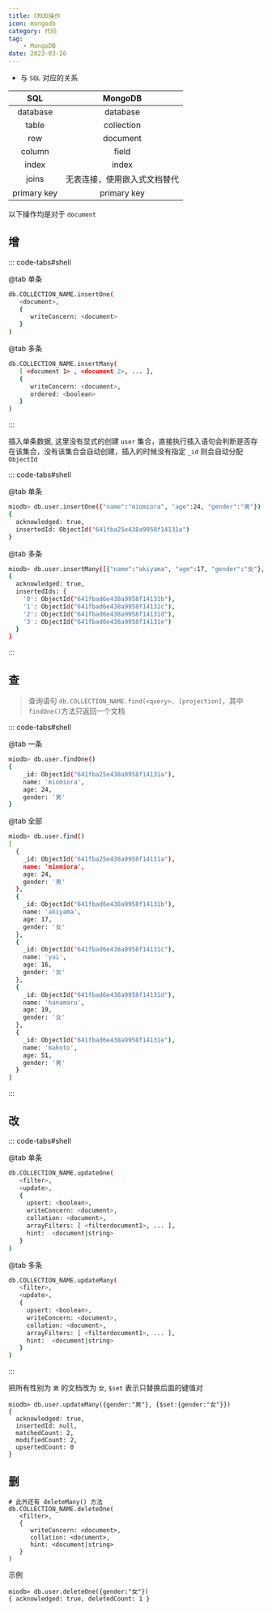 ```yaml
---
title: CRUD操作
icon: mongodb
category: 代码
tag:
    - MongoDB
date: 2023-03-26
---
```


- 与 `SQL` 对应的关系

|      SQL      |     MongoDB      |
|:-------------:|:----------------:|
|   database    |     database     |
|     table     |    collection    |
|      row      |     document     |
|    column     |      field       |
|     index     |      index       |
|     joins     |  无表连接，使用嵌入式文档替代  |
|  primary key  |   primary key    |

以下操作均是对于 `document`

## 增

::: code-tabs#shell

@tab 单条

```bash
db.COLLECTION_NAME.insertOne(
   <document>,
   {
      writeConcern: <document>
   }
)
```

@tab 多条

```bash
db.COLLECTION_NAME.insertMany(
   [ <document 1> , <document 2>, ... ],
   {
      writeConcern: <document>,
      ordered: <boolean>
   }
)
```
:::


插入单条数据, 这里没有显式的创建 `user` 集合，直接执行插入语句会判断是否存在该集合，没有该集合会自动创建，插入的时候没有指定 `_id` 则会自动分配 `ObjectId`

::: code-tabs#shell

@tab 单条

```bash
miodb> db.user.insertOne({"name":"miomiora", "age":24, "gender":"男"})
{
  acknowledged: true,
  insertedId: ObjectId("641fba25e438a9958f14131a")
}
```

@tab 多条

```bash
miodb> db.user.insertMany([{"name":"akiyama", "age":17, "gender":"女"},{"name":"yui", "age":16, "gender":"女"},{"name":"hanamaru", "age":19, "gender":"女"},{"name":"makoto", "age":51, "gender":"男"}])
{
  acknowledged: true,
  insertedIds: {
    '0': ObjectId("641fbad6e438a9958f14131b"),
    '1': ObjectId("641fbad6e438a9958f14131c"),
    '2': ObjectId("641fbad6e438a9958f14131d"),
    '3': ObjectId("641fbad6e438a9958f14131e")
  }
}
```
:::



## 查

> 查询语句 `db.COLLECTION_NAME.find(<query>, [projection]`，其中 `findOne()`方法只返回一个文档

::: code-tabs#shell

@tab 一条

```bash
miodb> db.user.findOne()
{
    _id: ObjectId("641fba25e438a9958f14131a"),
    name: 'miomiora',
    age: 24,
    gender: '男'
}
```

@tab 全部

```bash
miodb> db.user.find()
[
  {
    _id: ObjectId("641fba25e438a9958f14131a"),
    name: 'miomiora',
    age: 24,
    gender: '男'
  },
  {
    _id: ObjectId("641fbad6e438a9958f14131b"),
    name: 'akiyama',
    age: 17,
    gender: '女'
  },
  {
    _id: ObjectId("641fbad6e438a9958f14131c"),
    name: 'yui',
    age: 16,
    gender: '女'
  },
  {
    _id: ObjectId("641fbad6e438a9958f14131d"),
    name: 'hanamaru',
    age: 19,
    gender: '女'
  },
  {
    _id: ObjectId("641fbad6e438a9958f14131e"),
    name: 'makoto',
    age: 51,
    gender: '男'
  }
]
```
:::


## 改

::: code-tabs#shell

@tab 单条

```bash
db.COLLECTION_NAME.updateOne(
   <filter>,
   <update>,
   {
     upsert: <boolean>,
     writeConcern: <document>,
     collation: <document>,
     arrayFilters: [ <filterdocument1>, ... ],
     hint:  <document|string>      
   }
)
```

@tab 多条

```bash
db.COLLECTION_NAME.updateMany(
   <filter>,
   <update>,
   {
     upsert: <boolean>,
     writeConcern: <document>,
     collation: <document>,
     arrayFilters: [ <filterdocument1>, ... ],
     hint:  <document|string>      
   }
)
```
:::

把所有性别为 `男` 的文档改为 `女`, `$set` 表示只替换后面的键值对
```shell :no-line-numbers
miodb> db.user.updateMany({gender:"男"}, {$set:{gender:"女"}})
{
  acknowledged: true,
  insertedId: null,
  matchedCount: 2,
  modifiedCount: 2,
  upsertedCount: 0
}
```

## 删

```shell
# 此外还有 deleteMany() 方法
db.COLLECTION_NAME.deleteOne(
   <filter>,
   {
      writeConcern: <document>,
      collation: <document>,
      hint: <document|string>
   }
)
```

示例
```shell
miodb> db.user.deleteOne({gender:"女"})
{ acknowledged: true, deletedCount: 1 }
```